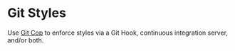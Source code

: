 # Git Styles

Use [Git Cop](https://github.com/bkuhlmann/git-cop) to enforce styles via a Git Hook, continuous
integration server, and/or both.
